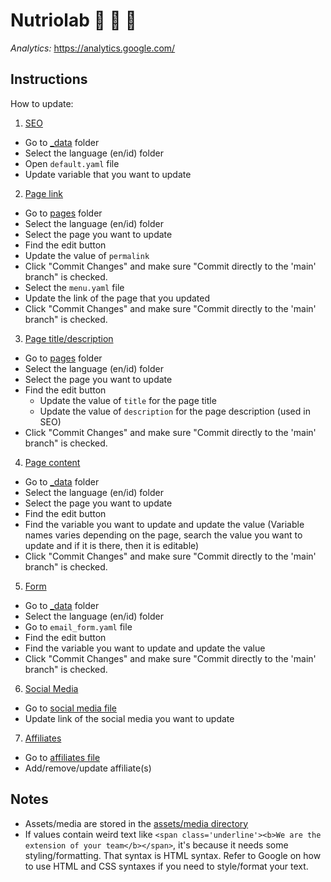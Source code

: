 # Nutriolab 🍞 🌮 🥬

*Analytics:* https://analytics.google.com/

## Instructions
How to update:

1. [SEO](#seo)
- Go to [_data](/_data) folder
- Select the language (en/id) folder
- Open `default.yaml` file
- Update variable that you want to update

2. [Page link](#page)
- Go to [pages](/pages) folder
- Select the language (en/id) folder
- Select the page you want to update
- Find the edit button
- Update the value of `permalink`
- Click "Commit Changes" and make sure "Commit directly to the 'main' branch" is checked.
- Select the `menu.yaml` file
- Update the link of the page that you updated
- Click "Commit Changes" and make sure "Commit directly to the 'main' branch" is checked.

3. [Page title/description](#page)
- Go to [pages](/pages) folder
- Select the language (en/id) folder
- Select the page you want to update
- Find the edit button
  - Update the value of `title` for the page title
  - Update the value of `description` for the page description (used in SEO)
- Click "Commit Changes" and make sure "Commit directly to the 'main' branch" is checked.

4. [Page content](#content)
- Go to [_data](/_data) folder
- Select the language (en/id) folder
- Select the page you want to update
- Find the edit button
- Find the variable you want to update and update the value (Variable names varies depending on the page, search the value you want to update and if it is there, then it is editable)
- Click "Commit Changes" and make sure "Commit directly to the 'main' branch" is checked.

5. [Form](#form)
- Go to [_data](/_data) folder
- Select the language (en/id) folder
- Go to `email_form.yaml` file
- Find the edit button
- Find the variable you want to update and update the value
- Click "Commit Changes" and make sure "Commit directly to the 'main' branch" is checked.

6. [Social Media](#social-media)
- Go to [social media file](/_data/social_media.yaml)
- Update link of the social media you want to update

7. [Affiliates](#affiliates)
- Go to [affiliates file](/_data/affiliates.yaml)
- Add/remove/update affiliate(s)

## Notes
- Assets/media are stored in the [assets/media directory](/assets/media)
- If values contain weird text like `<span class='underline'><b>We are the extension of your team</b></span>`, it's because it needs some styling/formatting. That syntax is HTML syntax. Refer to Google on how to use HTML and CSS syntaxes if you need to style/format your text.
